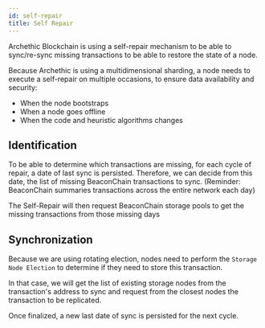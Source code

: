 ```yaml
---
id: self-repair
title: Self Repair
---
```


Archethic Blockchain is using a self-repair mechanism to be able to sync/re-sync missing transactions to be able
to restore the state of a node.

Because Archethic is using a multidimensional sharding, a node needs to execute a self-repair on multiple occasions, to ensure data availability and security:

- When the node bootstraps
- When a node goes offline
- When the code and heuristic algorithms changes

## Identification

To be able to determine which transactions are missing, for each cycle of repair, a date of last sync is persisted.
Therefore, we can decide from this date, the list of missing BeaconChain transactions to sync. (Reminder: BeaconChain summaries transactions across the entire network each day)

The Self-Repair will then request BeaconChain storage pools to get the missing transactions from those missing days

## Synchronization

Because we are using rotating election, nodes need to perform the `Storage Node Election` to determine if they need to store this transaction.

In that case, we will get the list of existing storage nodes from the transaction's address to sync and request from the closest nodes the transaction to be replicated.

Once finalized, a new last date of sync is persisted for the next cycle.

